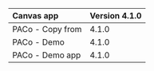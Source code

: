 | Canvas app |  Version 4.1.0 |
| :--- | :--- |
| PACo - Copy from | 4.1.0 |
| PACo - Demo | 4.1.0 |
| PACo - Demo app | 4.1.0 |
